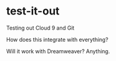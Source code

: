 test-it-out
===========

Testing out Cloud 9 and Git

How does this integrate with everything?

Will it work with Dreamweaver? Anything.
